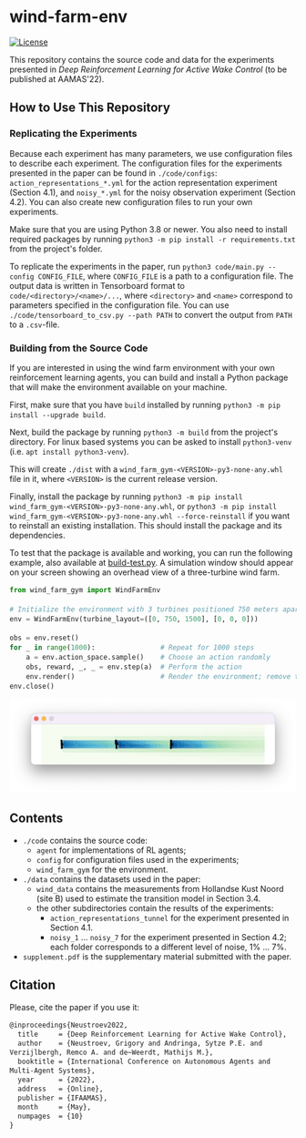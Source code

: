 # wind-farm-env
[![License](https://img.shields.io/badge/License-MIT-blue.svg)](LICENSE)

This repository contains the source code and data for the experiments presented in
_Deep Reinforcement Learning for Active Wake Control_ (to be published at AAMAS'22).

## How to Use This Repository

### Replicating the Experiments

Because each experiment has many parameters, we use configuration files to  describe each experiment. The configuration
files for the experiments presented in the paper can be found in `./code/configs`: `action_representations_*.yml` for
the action representation experiment (Section 4.1), and `noisy_*.yml` for the noisy observation experiment
(Section 4.2). You can also create new configuration files to run your own experiments.

Make sure that you are using Python 3.8 or newer. You also need to install required packages by running
`python3 -m pip install -r requirements.txt` from the project's folder.

To replicate the experiments in the paper, run `python3 code/main.py --config CONFIG_FILE`, where `CONFIG_FILE` is a
path to a configuration file. The output data is written in Tensorboard
format to `code/<directory>/<name>/...`, where `<directory>` and `<name>` correspond to parameters specified in the
configuration file. You can use `./code/tensorboard_to_csv.py --path PATH` to convert the output from `PATH` to a
`.csv`-file.

### Building from the Source Code

If you are interested in using the wind farm environment with your own reinforcement learning agents, you can build and
install a Python package that will make the environment available on your machine.

First, make sure that you have `build` installed by running `python3 -m pip install --upgrade build`.

Next, build the package by running `python3 -m build` from the project's directory. For linux based systems you can be asked to install `python3-venv` (i.e. `apt install python3-venv`).

This will create `./dist` with 
a `wind_farm_gym-<VERSION>-py3-none-any.whl` file in it, where `<VERSION>` is the current release version.

Finally, install the package by running `python3 -m pip install wind_farm_gym-<VERSION>-py3-none-any.whl`, or
`python3 -m pip install wind_farm_gym-<VERSION>-py3-none-any.whl --force-reinstall` if you want to reinstall an existing
installation. This should install the package and its dependencies.

To test that the package is available and working, you can run the  following example, also  available at
[build-test.py](https://github.com/AlgTUDelft/wind-farm-env/blob/main/build-test.py). A simulation window should
appear on your screen showing an overhead view of a three-turbine wind farm.

```python
from wind_farm_gym import WindFarmEnv

# Initialize the environment with 3 turbines positioned 750 meters apart in a line
env = WindFarmEnv(turbine_layout=([0, 750, 1500], [0, 0, 0]))

obs = env.reset()
for _ in range(1000):                # Repeat for 1000 steps
    a = env.action_space.sample()    # Choose an action randomly
    obs, reward, _, _ = env.step(a)  # Perform the action
    env.render()                     # Render the environment; remove this line to speed up the process
env.close()
```

![A simulation of an overhead view of a wind farm](build-test.png)

## Contents

- `./code` contains the source code:
    - `agent` for implementations of RL agents;
    - `config` for configuration files used in the experiments;
    - `wind_farm_gym` for the environment.
- `./data` contains the datasets used in the paper:
    - `wind_data` contains the measurements from Hollandse Kust Noord (site B) used to estimate the transition model in
Section 3.4.
    - the other subdirectories contain the results of the experiments:
        - `action_representations_tunnel` for the experiment presented in Section 4.1.
        - `noisy_1` ... `noisy_7` for the experiment presented in Section 4.2; each folder corresponds to a different
level of noise, 1% ... 7%.
- `supplement.pdf` is the supplementary material submitted with the paper.

## Citation

Please, cite the paper if you use it:

```
@inproceedings{Neustroev2022,
  title     = {Deep Reinforcement Learning for Active Wake Control},
  author    = {Neustroev, Grigory and Andringa, Sytze P.E. and Verzijlbergh, Remco A. and de~Weerdt, Mathijs M.},
  booktitle = {International Conference on Autonomous Agents and Multi-Agent Systems},
  year      = {2022},
  address   = {Online},
  publisher = {IFAAMAS},
  month     = {May},
  numpages  = {10}
}
```
